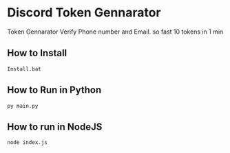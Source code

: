 # Discord Token Gennarator
Token Gennarator Verify Phone number and Email. so fast 10 tokens in 1 min

## How to Install

```
Install.bat
```

## How to Run in Python

```
py main.py
```

## How to run in NodeJS

```
node index.js
```
